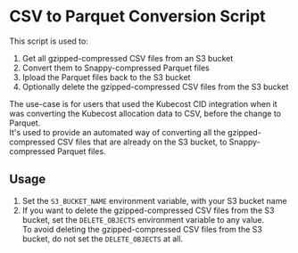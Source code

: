 
# CSV to Parquet Conversion Script

This script is used to:

1. Get all gzipped-compressed CSV files from an S3 bucket
2. Convert them to Snappy-compressed Parquet files
3. Ipload the Parquet files back to the S3 bucket
4. Optionally delete the gzipped-compressed CSV files from the S3 bucket

The use-case is for users that used the Kubecost CID integration when it was converting the Kubecost allocation data to CSV, before the change to Parquet.<br />
It's used to provide an automated way of converting all the gzipped-compressed CSV files that are already on the S3 bucket, to Snappy-compressed Parquet files.

## Usage

1. Set the `S3_BUCKET_NAME` environment variable, with your S3 bucket name
2. If you want to delete the gzipped-compressed CSV files from the S3 bucket, set the `DELETE_OBJECTS` environment variable to any value.<br />
To avoid deleting the gzipped-compressed CSV files from the S3 bucket, do not set the `DELETE_OBJECTS` at all.